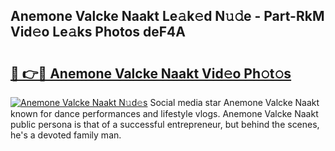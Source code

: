 ## Anemone Valcke Naakt Le𝚊k𝚎d N𝚞𝚍e - Part-RkM Vid𝚎o Le𝚊ks Photos deF4A

# <h2><a href="http://fb8dn3.evod.top/?m=Anemone+Valcke+Naakt">🔗 👉🔴 Anemone Valcke Naakt Vid𝚎o Ph𝚘t𝚘s</a></h2>

[![Anemone Valcke Naakt N𝚞d𝚎s](https://i.imgur.com/8V9OHl7.gif)](http://fb8dn3.evod.top/?m=Anemone+Valcke+Naakt)
Social media star Anemone Valcke Naakt known for dance performances and lifestyle vlogs. Anemone Valcke Naakt public persona is that of a successful entrepreneur, but behind the scenes, he's a devoted family man. 
